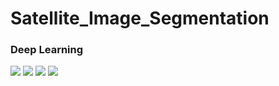 # Satellite_Image_Segmentation


### Deep Learning
<img src="https://img.shields.io/badge/opencv-5C3EE8?style=for-the-badge&logo=opencv&logoColor=white"> <img src="https://img.shields.io/badge/tensorflow-FF6F00?style=for-the-badge&logo=opencv&logoColor=white"> <img src="https://img.shields.io/badge/python-3776AB?style=for-the-badge&logo=opencv&logoColor=white"> <img src="https://img.shields.io/badge/numpy-013243?style=for-the-badge&logo=opencv&logoColor=white">